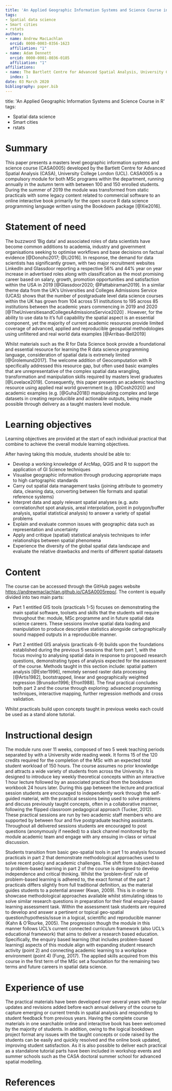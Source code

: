 ```yaml
---
title: 'An Applied Geographic Information Systems and Science Course in R'
tags:
- Spatial data science
- Smart cities
- rstats
authors:
- name: Andrew MacLachlan
  orcid: 0000-0003-0356-1623
  affiliation: "1"
- name: Adam Dennett
  orcid: 0000-0001-8036-0185
  affiliation: "1"
affiliations:
- name: The Bartlett Centre for Advanced Spatial Analysis, University College London
  index: 1
date: 03 March 2020
bibliography: paper.bib
---
```

title: 'An Applied Geographic Information Systems and Science Course in R'
tags:
- Spatial data science
- Smart cities
- rstats

# Summary

This paper presents a masters level geographic information systems and science course (CASA0005) developed by the Bartlett Centre for Advanced Spatial Analysis (CASA), University College London (UCL). CASA0005 is a compulsory module for both MSc programs within the department, running annually in the autumn term with between 100 and 150 enrolled students. During the summer of 2019 the module was transformed from static practicals with some legacy content related to commercial software to an online interactive book primarily for the open source R data science programming language written using the Bookdown package [@Xie2016].

# Statement of need

The buzzword ‘Big data’ and associated roles of data scientists have become common additions to academia, industry and government organisations seeking to optimise workflows and base decisions on factual evidence [@Donoho2017; @Li2016]. In response, the demand for data scientists has significantly grown, with two major recruitment websites LinkedIn and Glassdoor reporting a respective 56% and 44% year on year increase in advertised roles along with classification as the most promising career based on salary, growth, promotion opportunities and satisfaction within the USA in 2019 [@Glassdoor2020; @Pattabiraman2019]. In a similar theme data from the UK’s Universities and Colleges Admissions Service (UCAS) shows that the number of postgraduate level data science courses within the UK has grown from 104 across 51 institutions to 195 across 85 institutions between the academic years commencing in 2019 and 2020 [@TheUniversitiesandCollegesAdmissionsService2020]
. However, for the ability to use data to it’s full capability the spatial aspect is an essential component, yet the majority of current academic resources provide limited coverage of advanced, applied and reproducible geospatial methodologies using unfiltered and real world data examples [@Arribas-Bell2019]

Whilst materials such as the R for Data Science book provide a foundational and essential resource for learning the R data science programming language, consideration of spatial data is extremely limited [@Grolemund2017]. The welcome addition of Geocomputation with R specifically addressed this resource gap, but often used basic examples that are unrepresentative of the complex spatial data wrangling, transformation and manipulation skills required by masters level graduates [@Lovelace2019]. Consequently, this paper presents an academic teaching resource using applied real world government (e.g. [@Cosh2020]) and academic examples (e.g. [@Guha2018]) manipulating complex and large datasets in creating reproducible and actionable outputs, being made possible through delivery as a taught masters level module. 

# Learning objectives

Learning objectives are provided at the start of each individual practical that combine to achieve the overall module learning objectives.

After having taking this module, students should be able to:

* Develop a working knowledge of ArcMap, QGIS and R to support the application of GI Science techniques
* Visualise geographic information through producing appropriate maps to high cartographic standards
* Carry out spatial data management tasks (joining attribute to geometry data, cleaning data, converting between file formats and spatial reference systems)
* Interpret data and apply relevant spatial analyses (e.g. auto correlation/hot spot analysis, areal interpolation, point in polygon/buffer analysis, spatial statistical analysis) to answer a variety of spatial problems
* Explain and evaluate common issues with geographic data such as representation and uncertainty
* Apply and critique (spatial) statistical analysis techniques to infer relationships between spatial phenomena
* Experience the diversity of the global spatial data landscape and evaluate the relative drawbacks and merits of different spatial datasets

# Content

The course can be accessed through the GitHub pages website https://andrewmaclachlan.github.io/CASA0005repo/. The content is equally divided into two main parts:

* Part 1 entitled GIS tools (practicals 1-5) focuses on demonstrating the main spatial software, toolsets and skills that the students will require throughout the: module, MSc programme and in future spatial data science careers. These sessions involve spatial data loading and manipulation to produce descriptive statistics alongside cartographically sound mapped outputs in a reproducible manner. 

* Part 2 entitled GIS analysis (practicals 6-9) builds upon the foundations established during the previous 5 sessions that form part 1, with the focus moving to analysing spatial data in response to proposed research questions, demonstrating types of analysis expected for the assessment of the course. Methods taught in this section include: spatial pattern analysis [@Ester1996], remotely sensed raster data processing [@Artis1982], bootstrapped, linear and geographically weighted regression [Brunsdon1996; Efron1988]. The final practical concludes both part 2 and the course through exploring: advanced programming techniques, interactive mapping, further regression methods and cross validation.

Whilst practicals build upon concepts taught in previous weeks each could be used as a stand alone tutorial.

# Instructional design

The module runs over 11 weeks, composed of two 5 week teaching periods separated by with a University wide reading week. It forms 15 of the 120 credits required for the completion of the MSc with an expected total student workload of 150 hours. The course assumes no prior knowledge and attracts a wide variety of students from across the University. It is designed to introduce key weekly theoretical concepts within an interactive 1 hour lecture followed by an associated practical from the bookdown workbook 24 hours later. During this gap between the lecture and practical session students are encouraged to independently work through the self-guided material, with the practical sessions being used to solve problems and discuss previously taught concepts, often in a collaborative manner, following the flipped classroom pedagogical approach (Tucker, 2012). These practical sessions are run by two academic staff members who are supported by between four and five postgraduate teaching assistants. Throughout all delivered sessions students are encouraged to post questions (anonymously if needed) to a slack channel monitored by the module academic team and engage with any ensuing in-class or virtual discussion. 

Students transition from basic geo-spatial tools in part 1 to analysis focused practicals in part 2 that demonstrate methodological approaches used to solve recent policy and academic challenges. The shift from subject-based to problem-based learning in part 2 of the course is designed to develop independence and critical thinking. Whilst the ‘problem-first’ rule of problem-based learning is adhered to, the exact format of the part 2 practicals differs slightly from full traditional definition, as the material guides students to a potential answer (Kwan, 2009). This is in order to showcase methodological approaches available whilst stimulating ideas to solve similar research questions in preparation for their final enquiry-based learning assessment task. Within the assessment task students are required to develop and answer a pertinent or topical geo-spatial question/hypothesis/issue in a logical, scientific and reproducible manner (Kahn & O’Rourke, 2005). 
The progression though the module in this manner follows UCL’s current connected curriculum framework (also UCL’s educational framework) that aims to deliver a research based education. Specifically, the enquiry based learning (that includes problem-based learning) aspects of this module align with expanding student research activity (point 2) and connecting academic learning to a workplace environment (point 4) (Fung, 2017). The applied skills acquired from this course in the first term of the MSc set a foundation for the remaining two terms and future careers in spatial data science.

# Experience of use 

The practical materials have been developed over several years with regular updates and revisions added before each annual delivery of the course to capture emerging or current trends in spatial analysis and responding to student feedback from previous years. Having the complete course materials in one searchable online and interactive book has been welcomed by the majority of students. In addition, owing to the logical bookdown project format any issues with the taught concepts or code raised by the students can be easily and quickly resolved and the online book updated, improving student satisfaction. 
As it is also possible to deliver each practical as a standalone tutorial parts have been included in workshop events and summer schools such as the CASA doctoral summer school for advanced spatial modelling.

# References